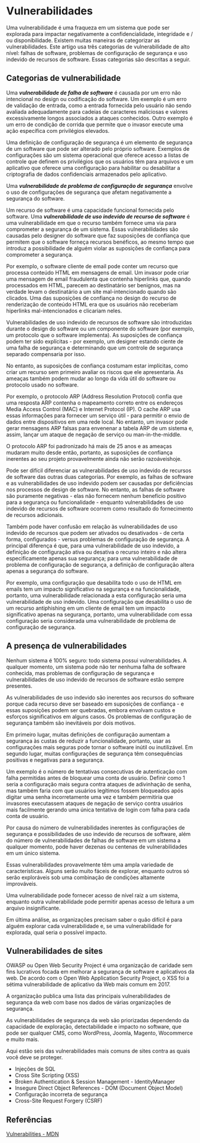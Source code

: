 # Vulnerabilidades

Uma vulnerabilidade é uma fraqueza em um sistema que pode ser explorada para impactar negativamente a confidencialidade, integridade e / ou disponibilidade. Existem muitas maneiras de categorizar as vulnerabilidades. Este artigo usa três categorias de vulnerabilidade de alto nível: falhas de software, problemas de configuração de segurança e uso indevido de recursos de software. Essas categorias são descritas a seguir.

## Categorias de vulnerabilidade

Uma ***vulnerabilidade de falha de software*** é causada por um erro não intencional no design ou codificação do software. Um exemplo é um erro de validação de entrada, como a entrada fornecida pelo usuário não sendo avaliada adequadamente para cadeias de caracteres maliciosas e valores excessivamente longos associados a ataques conhecidos. Outro exemplo é um erro de condição de corrida que permite que o invasor execute uma ação específica com privilégios elevados.

Uma definição de configuração de segurança é um elemento de segurança de um software que pode ser alterado pelo próprio software. Exemplos de configurações são um sistema operacional que oferece acesso a listas de controle que definem os privilégios que os usuários têm para arquivos e um aplicativo que oferece uma configuração para habilitar ou desabilitar a criptografia de dados confidenciais armazenados pelo aplicativo.

Uma ***vulnerabilidade de problema de configuração de segurança*** envolve o uso de configurações de segurança que afetam negativamente a segurança do software.

Um recurso de software é uma capacidade funcional fornecida pelo software. Uma ***vulnerabilidade de uso indevido de recurso de software*** é uma vulnerabilidade em que o recurso também fornece uma via para comprometer a segurança de um sistema. Essas vulnerabilidades são causadas pelo designer do software que faz suposições de confiança que permitem que o software forneça recursos benéficos, ao mesmo tempo que introduz a possibilidade de alguém violar as suposições de confiança para comprometer a segurança.

Por exemplo, o software cliente de email pode conter um recurso que processa conteúdo HTML em mensagens de email. Um invasor pode criar uma mensagem de email fraudulenta que contenha hiperlinks que, quando processados ​​em HTML, parecem ao destinatário ser benignos, mas na verdade levam o destinatário a um site mal-intencionado quando são clicados. Uma das suposições de confiança no design do recurso de renderização de conteúdo HTML era que os usuários não receberiam hiperlinks mal-intencionados e clicariam neles.

Vulnerabilidades de uso indevido de recursos de software são introduzidas durante o design do software ou um componente do software (por exemplo, um protocolo que o software implementa). As suposições de confiança podem ter sido explícitas - por exemplo, um designer estando ciente de uma falha de segurança e determinando que um controle de segurança separado compensaria por isso.

No entanto, as suposições de confiança costumam estar implícitas, como criar um recurso sem primeiro avaliar os riscos que ele apresentaria. As ameaças também podem mudar ao longo da vida útil do software ou protocolo usado no software.

Por exemplo, o protocolo ARP (Address Resolution Protocol) confia que uma resposta ARP contenha o mapeamento correto entre os endereços Media Access Control (MAC) e Internet Protocol (IP). O cache ARP usa essas informações para fornecer um serviço útil - para permitir o envio de dados entre dispositivos em uma rede local. No entanto, um invasor pode gerar mensagens ARP falsas para envenenar a tabela ARP de um sistema e, assim, lançar um ataque de negação de serviço ou man-in-the-middle.

O protocolo ARP foi padronizado há mais de 25 anos e as ameaças mudaram muito desde então, portanto, as suposições de confiança inerentes ao seu projeto provavelmente ainda não serão razoáveis ​​hoje.

Pode ser difícil diferenciar as vulnerabilidades de uso indevido de recursos de software das outras duas categorias. Por exemplo, as falhas de software e as vulnerabilidades de uso indevido podem ser causadas por deficiências nos processos de design de software. No entanto, as falhas de software são puramente negativas - elas não fornecem nenhum benefício positivo para a segurança ou funcionalidade - enquanto vulnerabilidades de uso indevido de recursos de software ocorrem como resultado do fornecimento de recursos adicionais.

Também pode haver confusão em relação às vulnerabilidades de uso indevido de recursos que podem ser ativados ou desativados - de certa forma, configurados - versus problemas de configuração de segurança. A principal diferença é que, para uma vulnerabilidade de uso indevido, a definição de configuração ativa ou desativa o recurso inteiro e não altera especificamente apenas sua segurança; para uma vulnerabilidade de problema de configuração de segurança, a definição de configuração altera apenas a segurança do software.

Por exemplo, uma configuração que desabilita todo o uso de HTML em emails tem um impacto significativo na segurança e na funcionalidade, portanto, uma vulnerabilidade relacionada a esta configuração seria uma vulnerabilidade de uso indevido. Uma configuração que desabilita o uso de um recurso antiphishing em um cliente de email tem um impacto significativo apenas na segurança, portanto, uma vulnerabilidade com essa configuração seria considerada uma vulnerabilidade de problema de configuração de segurança.

## A presença de vulnerabilidades

Nenhum sistema é 100% seguro: todo sistema possui vulnerabilidades. A qualquer momento, um sistema pode não ter nenhuma falha de software conhecida, mas problemas de configuração de segurança e vulnerabilidades de uso indevido de recursos de software estão sempre presentes.

As vulnerabilidades de uso indevido são inerentes aos recursos do software porque cada recurso deve ser baseado em suposições de confiança - e essas suposições podem ser quebradas, embora envolvam custos e esforços significativos em alguns casos. Os problemas de configuração de segurança também são inevitáveis ​​por dois motivos.

Em primeiro lugar, muitas definições de configuração aumentam a segurança às custas de reduzir a funcionalidade, portanto, usar as configurações mais seguras pode tornar o software inútil ou inutilizável. Em segundo lugar, muitas configurações de segurança têm consequências positivas e negativas para a segurança.

Um exemplo é o número de tentativas consecutivas de autenticação com falha permitidas antes de bloquear uma conta de usuário. Definir como 1 seria a configuração mais segura contra ataques de adivinhação de senha, mas também faria com que usuários legítimos fossem bloqueados após digitar uma senha incorretamente uma vez e também permitiria que invasores executassem ataques de negação de serviço contra usuários mais facilmente gerando uma única tentativa de login com falha para cada conta de usuário.

Por causa do número de vulnerabilidades inerentes às configurações de segurança e possibilidades de uso indevido de recursos de software, além do número de vulnerabilidades de falhas de software em um sistema a qualquer momento, pode haver dezenas ou centenas de vulnerabilidades em um único sistema.

Essas vulnerabilidades provavelmente têm uma ampla variedade de características. Alguns serão muito fáceis de explorar, enquanto outros só serão exploráveis ​​sob uma combinação de condições altamente improváveis.

Uma vulnerabilidade pode fornecer acesso de nível raiz a um sistema, enquanto outra vulnerabilidade pode permitir apenas acesso de leitura a um arquivo insignificante.

Em última análise, as organizações precisam saber o quão difícil é para alguém explorar cada vulnerabilidade e, se uma vulnerabilidade for explorada, qual seria o possível impacto.

## Vulnerabilidades de sites

OWASP ou Open Web Security Project é uma organização de caridade sem fins lucrativos focada em melhorar a segurança de software e aplicativos da web. De acordo com o Open Web Application Security Project, o XSS foi a sétima vulnerabilidade de aplicativo da Web mais comum em 2017.

A organização publica uma lista das principais vulnerabilidades de segurança da web com base nos dados de várias organizações de segurança.

As vulnerabilidades de segurança da web são priorizadas dependendo da capacidade de exploração, detectabilidade e impacto no software, que pode ser qualquer CMS, como WordPress, Joomla, Magento, Wocommerce e muito mais.

Aqui estão seis das vulnerabilidades mais comuns de sites contra as quais você deve se proteger.

- Injeções de SQL
- Cross Site Scripting (XSS)
- Broken Authentication & Session Management - IdentityManager
- Insegure Direct Object References - DOM (Document Object Model)
- Configuração incorreta de segurança
- Cross-Site Request Forgery (CSRF)

## Referências

[Vulnerabilities - MDN](https://developer.mozilla.org/en-US/docs/Archive/Security/Vulnerabilities)